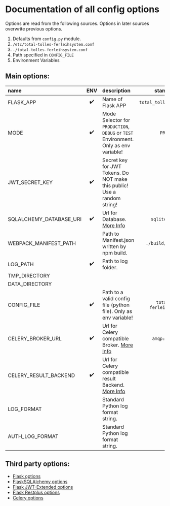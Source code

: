 # Documentation of all config options

Options are read from the following sources. Options in later sources overwrite previous options.

 1. Defaults from `config.py` module.
 2. `/etc/total-tolles-ferleihsystem.conf`
 3. `./total-tolles-ferleihsystem.conf`
 4. Path specified in `CONFIG_FILE`
 5. Environment Variables


## Main options:

| name                    | ENV                | description | standard value |
|:------------------------|:------------------:|:------------|:--------------:|
| FLASK_APP               | :heavy_check_mark: | Name of Flask APP | `total_tolles_ferleihsystem` |
| MODE                    | :heavy_check_mark: | Mode Selector for `PRODUCTION`, `DEBUG` or `TEST` Environment. Only as env variable! | `PRODUCTION` |
| JWT_SECRET_KEY          | :heavy_check_mark: | Secret key for JWT Tokens. Do NOT make this public! Use a random string! |  |
| SQLALCHEMY_DATABASE_URI | :heavy_check_mark: | Url for Database. [More Info](README.md#install) | `sqlite://:memory:` |
| WEBPACK_MANIFEST_PATH   |                    | Path to Manifest.json written by npm build. | `./build/manifest.json` |
| LOG_PATH                | :heavy_check_mark: | Path to log folder. | `/tmp` |
| TMP_DIRECTORY           |                    | | `/tmp` |
| DATA_DIRECTORY          |                    | | `/tmp` |
| CONFIG_FILE             | :heavy_check_mark: | Path to a valid config file (python file). Only as env variable!| `total-tolles-ferleihsystem.conf` |
| CELERY_BROKER_URL       | :heavy_check_mark: | Url for Celery compatible Broker. [More Info](README.md#install) | `amqp://localhost` |
| CELERY_RESULT_BACKEND   | :heavy_check_mark: | Url for Celery compatible result Backend. [More Info](README.md#install) | `rpc://` |
| LOG_FORMAT              |                    | Standard Python log format string. |  |
| AUTH_LOG_FORMAT         |                    | Standard Python log format string. |  |


## Third party options:

 *  [Flask options](flask.pocoo.org/docs/1.0/config/#builtin-configuration-values)
 *  [FlaskSQLAlchemy options](flask-sqlalchemy.pocoo.org/2.3/config/#configuration-keys)
 *  [Flask JWT-Extended options](flask-jwt-extended.readthedocs.io/en/latest/options.html)
 *  [Flask Restplus options](flask-restplus.readthedocs.io/en/latest/swagger.html?highlight=RESTPLUS_VALIDATE#the-api-expect-decorator)
 *  [Celery options](docs.celeryproject.org/en/latest/userguide/configuration.html)
